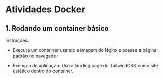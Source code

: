 # Atividades Docker

## 1. Rodando um container básico
Instruções:

- Execute um container usando a imagem do Nginx e acesse a página padrão no navegador

- Exemplo de aplicação: Use a landing.page do TailwindCSS como site estático dentro do container.

